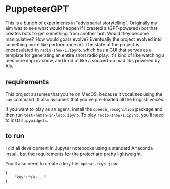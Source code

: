 # PuppeteerGPT
This is a bunch of experiments in "adversarial storytelling". Originally my aim was to see what would happen if I created a (GPT-powered) bot that creates bots to get something from another bot. Would they become manipulative? How would goals evolve? Eventually the project evolved into something more like performance art. The state of the project is encapsulated in `radio-show-1.ipynb`, which has a GUI that serves as a template for generating an entire short radio play. It's kind of like watching a mediocre improv show, and kind of like a souped-up mad libs powered by AIs.

## requirements
This project assumes that you're on MacOS, because it vocalizes using the `say` command. It also assumes that you've pre-loaded all the English voices. 

If you want to play as an agent, install the `speech_recognition` package and then run `test-human-in-loop.ipynb`. To play `radio-show-1.ipynb`, you'll need to install `ipywidgets`.

## to run
I did all development in Jupyter notebooks using a standard Anaconda install, but the requirements for the project are pretty lightweight.

You'll also need to create a key file.
`openai-keys.json`
```
{
    "key":"sk-..."   
}
```